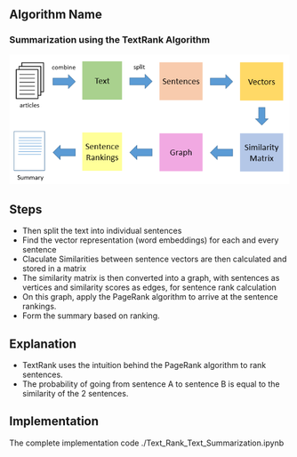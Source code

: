 ## Algorithm Name

### Summarization using the TextRank Algorithm

![Process](./text.webp)
## Steps

* Then split the text into individual sentences
*  Find the vector representation (word embeddings) for each and every sentence
* Claculate Similarities between sentence vectors are then calculated and stored in a matrix
* The similarity matrix is then converted into a graph, with sentences as vertices and similarity scores as edges, for sentence rank calculation
* On this graph, apply the PageRank algorithm to arrive at the sentence rankings.
* Form the summary based on ranking.

## Explanation

* TextRank uses the intuition behind the PageRank algorithm to rank sentences.
* The probability of going from sentence A to sentence B is equal to the similarity of the 2 sentences.

## Implementation

The complete implementation code ./Text_Rank_Text_Summarization.ipynb
